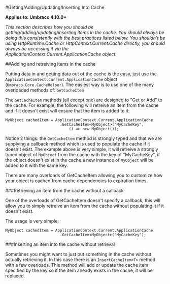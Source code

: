 #Getting/Adding/Updating/Inserting Into Cache

**Applies to: Umbraco 4.10.0+**

_This section describes how you should be getting/adding/updating/inserting items in the cache. You should always be doing this consistently with the best practices listed below. You shouldn't be using HttpRuntime.Cache or HttpContext.Current.Cache directly, you should always be accessing it via the ApplicationContext.Current.ApplicationCache object._ 


##Adding and retreiving items in the cache

Putting data in and getting data out of the cache is the easy, just use the `ApplicationContext.Current.ApplicationCache` object (`Umbraco.Core.CacheHelper`). The easiest way is to use one of the many overloaded methods of: `GetCacheItem`

The `GetCacheItem` methods (all except one) are designed to "Get or Add" to the cache. For example, the following will retreive an item from the cache and if it doesn't exist will ensure that the item is added to it:

	MyObject cachedItem = ApplicationContext.Current.ApplicationCache
							.GetCacheItem<MyObject>("MyCacheKey",
								() => new MyObject());

Notice 2 things: the `GetCacheItem` method is strongly typed and that we are supplying a callback method which is used to populate the cache if it doesn't exist. The example above is very simple, it will retreive a strongly typed object of `MyObject` from the cache with the key of "MyCacheKey", if the object doesn't exist in the cache a new instance of `MyObject` will be added to it with the same key.

There are many overloads of GetCacheItem allowing you to customize how your object is cached from cache dependencies to expiration times.

###Retrieving an item from the cache without a callback
 
One of the overloads of GetCacheItem doesn't specify a callback, this will allow  you to simply retreive an item from the cache without populating it if it doesn't exist.

The usage is very simple:

	MyObject cachedItem = ApplicationContext.Current.ApplicationCache
							.GetCacheItem<MyObject>("MyCacheKey");

###Inserting an item into the cache without retrieval

Sometimes you might want to just put something in the cache without actually retrieving it. In this case there is an `InsertCacheItem<T>` method with a few overloads. This method will add or update the cache item specified by the key so if the item already exists in the cache, it will be replaced.
